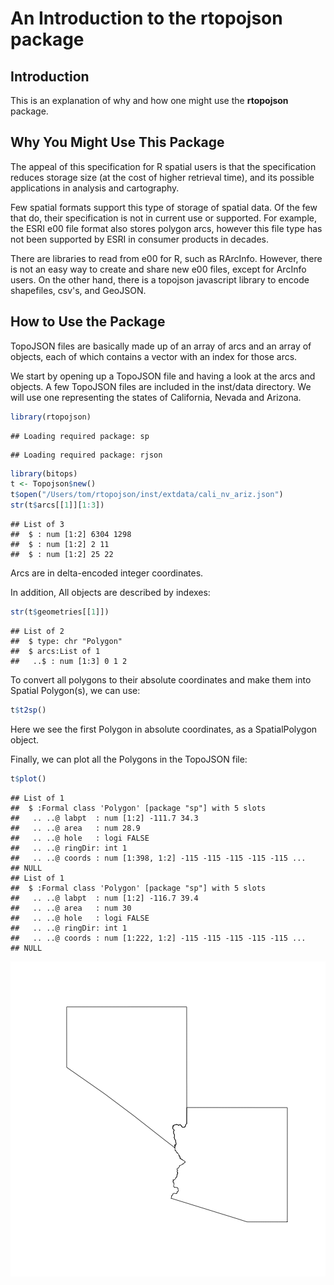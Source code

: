 An Introduction to the **rtopojson** package
=======================================

Introduction
------------

This is an explanation of why and how one might use the **rtopojson** package.

Why You Might Use This Package
------------------------------

The appeal of this specification for R spatial users is that the specification reduces storage size (at the cost of higher retrieval time), and its possible applications in analysis and cartography.

Few spatial formats support this type of storage of spatial data.  Of the few that do, their specification is not in current use or supported.  For example, the ESRI e00 file format also stores polygon arcs, however this file type has not been supported by ESRI in consumer products in decades.

There are libraries to read from e00 for R, such as RArcInfo.  However, there is not an easy way to create and share new e00 files, except for ArcInfo users.  On the other hand, there is a topojson javascript library to encode shapefiles, csv's, and GeoJSON. 

How to Use the Package
----------------------

TopoJSON files are basically made up of an array of arcs and an array of objects, each of which contains a vector with an index for those arcs.  

We start by opening up a TopoJSON file and having a look at the arcs and objects.  A few TopoJSON files are included in the inst/data directory.  We will use one representing the states of California, Nevada and Arizona.  


```r
library(rtopojson)
```

```
## Loading required package: sp
```

```
## Loading required package: rjson
```

```r
library(bitops)
t <- Topojson$new()
t$open("/Users/tom/rtopojson/inst/extdata/cali_nv_ariz.json")
str(t$arcs[[1]][1:3])
```

```
## List of 3
##  $ : num [1:2] 6304 1298
##  $ : num [1:2] 2 11
##  $ : num [1:2] 25 22
```

       
Arcs are in delta-encoded integer coordinates.  

In addition, All objects are described by indexes:
       

```r
str(t$geometries[[1]])
```

```
## List of 2
##  $ type: chr "Polygon"
##  $ arcs:List of 1
##   ..$ : num [1:3] 0 1 2
```


To convert all polygons to their absolute coordinates 
and make them into Spatial Polygon(s), we can use:


```r
t$t2sp()
```

Here we see the first Polygon in absolute coordinates,
as a SpatialPolygon object.

Finally, we can plot all the Polygons in the TopoJSON file:


```r
t$plot()
```

```
## List of 1
##  $ :Formal class 'Polygon' [package "sp"] with 5 slots
##   .. ..@ labpt  : num [1:2] -111.7 34.3
##   .. ..@ area   : num 28.9
##   .. ..@ hole   : logi FALSE
##   .. ..@ ringDir: int 1
##   .. ..@ coords : num [1:398, 1:2] -115 -115 -115 -115 -115 ...
## NULL
## List of 1
##  $ :Formal class 'Polygon' [package "sp"] with 5 slots
##   .. ..@ labpt  : num [1:2] -116.7 39.4
##   .. ..@ area   : num 30
##   .. ..@ hole   : logi FALSE
##   .. ..@ ringDir: int 1
##   .. ..@ coords : num [1:222, 1:2] -115 -115 -115 -115 -115 ...
## NULL
```

![plot of chunk unnamed-chunk-4](figure/unnamed-chunk-4.png) 


